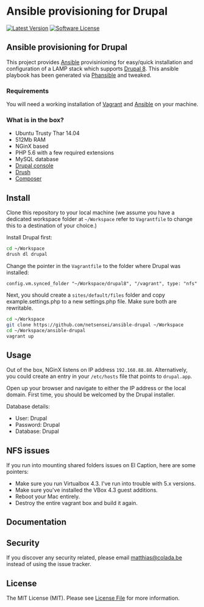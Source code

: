 # Ansible provisioning for Drupal

[![Latest Version](https://img.shields.io/github/release/netsensei/ansible-drupal.svg?style=flat-square)](https://github.com/netsensei/ansible-drupal/releases)
[![Software License](https://img.shields.io/badge/license-MIT-brightgreen.svg?style=flat-square)](LICENSE.md)

## Ansible provisioning for Drupal

This project provides [Ansible](http://www.ansible.com) provisinioning for easy/quick installation and configuration of a LAMP stack which supports [Drupal 8](http://drupal.org). This ansible playbook has been generated via [Phansible](phansible.com) and tweaked.


### Requirements

You will need a working installation of [Vagrant](https://www.vagrantup.com/) and [Ansible](http://www.ansible.com) on your machine.

### What is in the box?

- Ubuntu Trusty Thar 14.04
- 512Mb RAM
- NGinX based
- PHP 5.6 with a few required extensions
- MySQL database
- [Drupal console](https://drupalconsole.com/)
- [Drush](http://www.drush.org/en/master/)
- [Composer](https://getcomposer.org/)

## Install

Clone this repository to your local machine (we assume you have a dedicated workspace folder at `~/Workspace` refer to `Vagrantfile` to change this to a destination of your choice.)

Install Drupal first:

```bash
cd ~/Workspace
drush dl drupal
```

Change the pointer in the `Vagrantfile` to the folder where Drupal was installed:

`config.vm.synced_folder "~/Workspace/drupal8", "/vagrant", type: "nfs"`

Next, you should create a `sites/default/files` folder and copy example.settings.php to
a new settings.php file. Make sure both are rewritable.

```bash
cd ~/Workspace
git clone https://github.com/netsensei/ansible-drupal ~/Workspace
cd ~/Workspace/ansible-drupal
vagrant up
```

## Usage

Out of the box, NGinX listens on IP address `192.168.88.88`. Alternatively, you could create an entry in your `/etc/hosts` file that points to `drupal.app`.

Open up your browser and navigate to either the IP address or the local domain. First time, you should be welcomed by the Drupal installer.

Database details:

- User: Drupal
- Password: Drupal
- Database: Drupal

## NFS issues

If you run into mounting shared folders issues on El Caption, here are some pointers:

- Make sure you run Virtualbox 4.3. I've run into trouble with 5.x versions.
- Make sure you've installed the VBox 4.3 guest additions.
- Reboot your Mac entirely.
- Destroy the entire vagrant box and build it again.

## Documentation

## Security

If you discover any security related, please email matthias@colada.be instead of using the issue tracker.

## License

The MIT License (MIT). Please see [License File](LICENSE.md) for more information.
